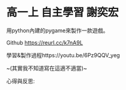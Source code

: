 # 高一上 自主學習 謝奕宏
用python內建的pygame來製作一款遊戲。

Github https://reurl.cc/k7nA9L

學習&製作過程https://youtu.be/6Pz9QQV_yeg


~(其實我不知道寫在這適不適當)~

心得與反思:
